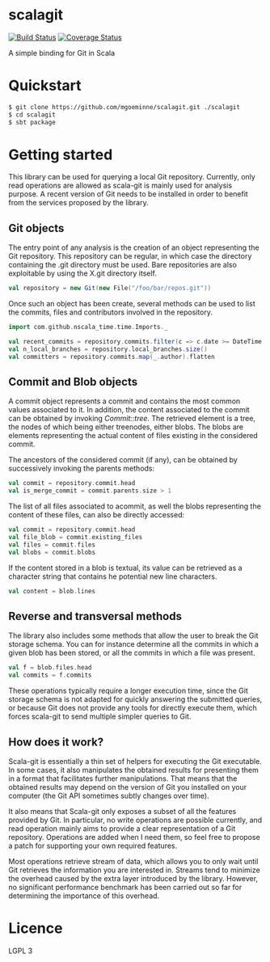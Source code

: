 # scalagit

[![Build Status](https://travis-ci.org/mgoeminne/scalagit.svg?branch=master)](https://travis-ci.org/mgoeminne/scalagit)
[![Coverage Status](https://coveralls.io/repos/mgoeminne/scalagit/badge.svg?branch=master&service=github)](https://coveralls.io/github/mgoeminne/scalagit?branch=master)

A simple binding for Git in Scala 


# Quickstart

```bash
$ git clone https://github.com/mgoeminne/scalagit.git ./scalagit
$ cd scalagit
$ sbt package
```

# Getting started

This library can be used for querying a local Git repository. Currently, only read operations are allowed as scala-git 
is mainly used for analysis purpose. 
A recent version of Git needs to be installed in order to benefit from the services proposed by the library.

## Git objects

The entry point of any analysis is the creation of an object representing the Git repository. This repository can be regular,
in which case the directory containing the .git directory must be used. Bare repositories are also exploitable by using 
the X.git directory itself.
 
```scala
val repository = new Git(new File("/foo/bar/repos.git"))
```

Once such an object has been create, several methods can be used to list the commits, files and contributors involved in
the repository.

```scala
import com.github.nscala_time.time.Imports._

val recent_commits = repository.commits.filter(c => c.date >= DateTime.now - 2.months)
val n_local_branches = repository.local_branches.size()
val committers = repository.commits.map(_.author).flatten
```

## Commit and Blob objects

A commit object represents a commit and contains the most common values associated to it. In addition, the content associated
to the commit can be obtained by invoking *Commit::tree*. The retrieved element is a tree, the nodes of which being either 
treenodes, either blobs. The blobs are elements representing the actual content of files existing in the considered commit.

The ancestors of the considered commit (if any), can be obtained by successively invoking the parents methods:

```scala
val commit = repository.commit.head
val is_merge_commit = commit.parents.size > 1
```

The list of all files associated to acommit, as well the blobs representing the content of these files, can also be directly
 accessed:
 
```scala
val commit = repository.commit.head
val file_blob = commit.existing_files
val files = commit.files
val blobs = commit.blobs
```

If the content stored in a blob is textual, its value can be retrieved as a character string that contains he potential 
new line characters.

```scala
val content = blob.lines 
```

## Reverse and transversal methods

The library also includes some methods that allow the user to break the Git storage schema. You can for instance determine
all the commits in which a given blob has been stored, or all the commits in which a file was present.

```scala
val f = blob.files.head
val commits = f.commits
```

These operations typically require a longer execution time, since the Git storage schema is not adapted for quickly answering 
the submitted queries, or because Git does not provide any tools for directly execute them, which forces scala-git to 
send multiple simpler queries to Git.


## How does it work?

Scala-git is essentially a thin set of helpers for executing the Git executable. In some cases, it also manipulates the obtained 
results for presenting them in a format that facilitates further manipulations. That means that the obtained results may depend 
on the version of Git you installed on your computer (the Git API sometimes subtly changes over time). 

It also means that Scala-git only exposes a subset of all the features provided by Git. In particular, no write operations 
are possible currently, and read operation mainly aims to provide a clear representation of a Git repository. Operations 
are added when I need them, so feel free to propose a patch for supporting your own required features.

Most operations retrieve stream of data, which allows you to only wait until Git retrieves the information you are interested in. 
Streams tend to minimize the overhead caused by the extra layer introduced by the library. However, no significant 
performance benchmark has been carried out so far for determining the importance of this overhead.


# Licence

LGPL 3